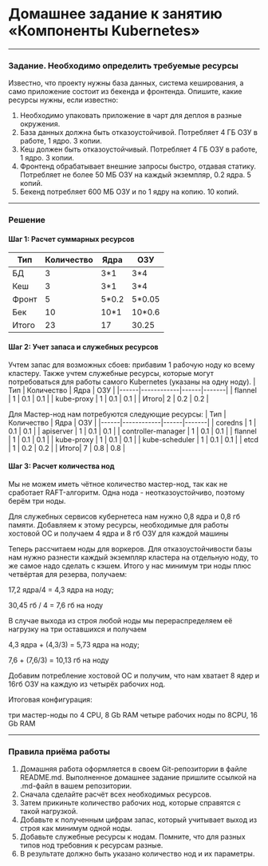 # Домашнее задание к занятию «Компоненты Kubernetes»

------

### Задание. Необходимо определить требуемые ресурсы
Известно, что проекту нужны база данных, система кеширования, а само приложение состоит из бекенда и фронтенда. Опишите, какие ресурсы нужны, если известно:

1. Необходимо упаковать приложение в чарт для деплоя в разные окружения. 
2. База данных должна быть отказоустойчивой. Потребляет 4 ГБ ОЗУ в работе, 1 ядро. 3 копии. 
3. Кеш должен быть отказоустойчивый. Потребляет 4 ГБ ОЗУ в работе, 1 ядро. 3 копии. 
4. Фронтенд обрабатывает внешние запросы быстро, отдавая статику. Потребляет не более 50 МБ ОЗУ на каждый экземпляр, 0.2 ядра. 5 копий. 
5. Бекенд потребляет 600 МБ ОЗУ и по 1 ядру на копию. 10 копий.

------

### Решение

#### Шаг 1: Расчет суммарных ресурсов

| Тип  | Количество | Ядра | ОЗУ   |
|------|------------|------|-------|
| БД   | 3          | 3*1  | 3*4   |
| Кеш  | 3          | 3*1  | 3*4   |
| Фронт| 5          | 5*0.2| 5*0.05|
| Бек  | 10         | 10*1 | 10*0.6|
| Итого| 23         | 17   | 30.25 |

#### Шаг 2: Учет запаса и служебных ресурсов

Учтем запас для возможных сбоев: прибавим 1 рабочую ноду ко всему кластеру.
Также учтем служебные ресурсы, которые могут потребоваться для работы самого Kubernetes (указаны на одну ноду).
| Тип  | Количество | Ядра | ОЗУ   |
|------|------------|------|-------|
| flannel   | 1       | 0.1  | 0.1   |
| kube-proxy  | 1       | 0.1  | 0.1   |
| Итого| 2       | 0.2   | 0.2 |

Для Мастер-нод нам потребуются следующие ресурсы:
| Тип  | Количество | Ядра | ОЗУ   |
|------|------------|------|-------|
| coredns   | 1       | 0.1  | 0.1   |
| apiserver | 1       | 0.1  | 0.1   |
| controller-manager   | 1       | 0.1  | 0.1   |
| flannel | 1       | 0.1  | 0.1   |
| kube-proxy   | 1       | 0.1  | 0.1   |
| kube-scheduler | 1       | 0.1  | 0.1   |
| etcd   | 1       | 0.2  | 0.2   |
| Итого| 7       | 0.8   | 0.8 |

#### Шаг 3: Расчет количества нод

Мы не можем иметь чётное количество мастер-нод, так как не сработает RAFT-алгоритм. Одна нода - неотказоустойчиво, поэтому берём три ноды. 

Для служебных сервисов кубернетеса нам нужно 0,8 ядра и 0,8 гб памяти. Добавляем к этому ресурсы, необходимые для работы хостовой ОС и получаем 4 ядра и 8 гб ОЗУ для каждой машины

Теперь рассчитаем ноды для воркеров.
Для отказоустойчивости базы нам нужно разнести каждый экземпляр кластера на отдельную ноду, то же самое надо сделать с кэшем. Итого у нас минимум три ноды плюс четвёртая для резерва, получаем:

17,2 ядра/4 = 4,3 ядра на ноду;

30,45 гб / 4 = 7,6 гб на ноду

В случае выхода из строя любой ноды мы перераспределяем её нагрузку на три оставшихся и получаем

4,3 ядра + (4,3/3) = 5,73 ядра на ноду;

7,6 + (7,6/3) = 10,13 гб на ноду

Добавим потребление хостовой ОС и получим, что нам хватает 8 ядер и 16гб ОЗУ на каждую из четырёх рабочих нод. 

Итоговая конфигурация: 

три мастер-ноды по 4 CPU, 8 Gb RAM
четыре рабочих ноды по 8CPU, 16 Gb RAM

------

### Правила приёма работы

1. Домашняя работа оформляется в своем Git-репозитории в файле README.md. Выполненное домашнее задание пришлите ссылкой на .md-файл в вашем репозитории.
2. Сначала сделайте расчёт всех необходимых ресурсов.
3. Затем прикиньте количество рабочих нод, которые справятся с такой нагрузкой.
4. Добавьте к полученным цифрам запас, который учитывает выход из строя как минимум одной ноды. 
5. Добавьте служебные ресурсы к нодам. Помните, что для разных типов нод требовния к ресурсам разные. 
6. В результате должно быть указано количество нод и их параметры.